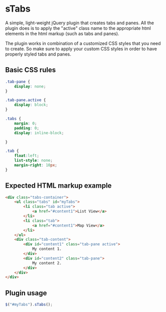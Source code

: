 sTabs
===================

A simple, light-weight jQuery plugin that creates tabs and panes. All the plugin does is to apply the "active" class name to the appropriate html elements in the html markup (such as tabs and panes).

The plugin works in combination of a customized CSS styles that you need to create. So make sure to apply your custom CSS styles in order to have properly styled tabs and panes.

## Basic CSS rules

```css
.tab-pane {
	display: none;
}

.tab-pane.active {
	display: block;
}

.tabs {
	margin: 0;
	padding: 0;
	display: inline-block;

}

.tab {
	float:left;
	list-style: none;
	margin-right: 10px;
}

```

## Expected HTML markup example

```html
<div class="tabs-container">
    <ul class="tabs" id="myTabs">
        <li class="tab active">
            <a href="#content1">List View</a>
        </li>
        <li class="tab">
            <a href="#content1">Map View</a>
        </li>
    </ul>
    <div class="tab-content">        
        <div id="content1" class="tab-pane active">
            My content 1.
        </div>
        <div id="content2" class="tab-pane">        	        
        	My content 2.
        </div>        
    </div>
</div>
```

## Plugin usage

```javascript
$("#myTabs").sTabs();
```
